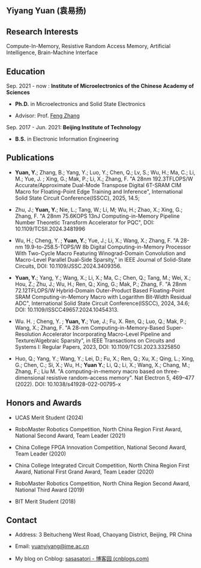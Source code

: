 ## Yiyang Yuan (袁易扬)
## Research Interests
Compute-In-Memory, Resistive Random Access Memory, Artificial Intelligence, Brain-Machine Interface

## Education

Sep. 2021 - now : **Institute of Microelectronics of the Chinese Academy of Sciences**

- **Ph.D.** in Microelectronics and Solid State Electronics

- Advisor: Prof. [Feng Zhang](https://ime.cas.cn/sourcedb/zw/zjrck/201706/t20170609_4810760.html)

Sep. 2017 - Jun. 2021: **Beijing Institute of Technology**
- **B.S.** in Electronic Information Engineering

## Publications

- **Yuan, Y.**; Zhang, B.; Yang, Y.; Luo, Y.; Chen, Q.; Lv, S.; Wu, H.; Ma, C.; Li, M.; Yue, J. ; Xing, G.; Mak, P.; Li, X.; Zhang, F. "A 28nm 192.3TFLOPS/W Accurate/Approximate Dual-Mode Transpose Digital 6T-SRAM CIM Macro for Floating-Point Edge Training and Inference", International Solid State Circuit Conference(ISSCC), 2025, 14.5;

- Zhu, J.; **Yuan, Y.**; Nie, L.; Tang, W.; Li, M; Wu, H.; Zhao, X.; Xing, G.; Zhang, F. "A 28nm 75.6KOPS 13nJ Computing-in-Memory Pipeline Number Theoretic Transform Accelerator for PQC", DOI: 10.1109/TCSII.2024.3481996

- Wu, H.; Cheng, Y. ; **Yuan, Y.**; Yue, J.; Li, X.; Wang, X.; Zhang, F. "A 28-nm 19.9-to-258.5-TOPS/W 8b Digital Computing-in-Memory Processor With Two-Cycle Macro Featuring Winograd-Domain Convolution and Macro-Level Parallel Dual-Side Sparsity," in IEEE Journal of Solid-State Circuits, DOI: 10.1109/JSSC.2024.3409356.

- **Yuan, Y.**; Yang, Y.; Wang, X.; Li, X.; Ma, C.; Chen, Q.; Tang, M.; Wei, X.; Hou, Z.; Zhu, J.; Wu, H.; Ren, Q.; Xing, G.; Mak, P.; Zhang, F. "A 28nm 72.12TFLOPS/W Hybrid-Domain Outer-Product Based Floating-Point SRAM Computing-in-Memory Macro with Logarithm Bit-Width Residual ADC", International Solid State Circuit Conference(ISSCC), 2024, 34.6; DOI: 10.1109/ISSCC49657.2024.10454313.

- Wu. H. ; Cheng, Y. ; **Yuan, Y.**; Yue, J.; Fu, X. Ren, Q.; Luo, Q.; Mak, P.; Wang, X.; Zhang, F. "A 28-nm Computing-in-Memory-Based Super-Resolution Accelerator Incorporating Macro-Level Pipeline and Texture/Algebraic Sparsity", in IEEE Transactions on Circuits and Systems I: Regular Papers, 2023, DOI: 10.1109/TCSI.2023.3325850

- Huo, Q.; Yang, Y.; Wang, Y.; Lei, D.; Fu, X.; Ren, Q.; Xu, X.; Qing, L.; Xing, G.; Chen, C.; Si, X.; Wu, H.; **Yuan Y.**; Li, Q.; Li, X.; Wang, X.; Chang, M.; Zhang, F.; Liu M. "A computing-in-memory macro based on three-dimensional resistive random-access memory". Nat Electron 5, 469–477 (2022). DOI: 10.1038/s41928-022-00795-x


## Honors and Awards
- UCAS Merit Student (2024)

- RoboMaster Robotics Competition, North China Region First Award, National Second Award, Team Leader (2021)

- China College FPGA Innovation Competition, National Second Award, Team Leader (2020)

- China College Integrated Circuit Competition, North China Region First Award, National First Grand Award, Team Leader (2020)

- RoboMaster Robotics Competition, North China Region Second Award, National Third Award (2019)

- BIT Merit Student (2018)

## Contact
- Address: 3 Beitucheng West Road, Chaoyang District, Beijing, PR China

- Email: yuanyiyang@ime.ac.cn

- My blog on Cnblog: [sasasatori - 博客园 (cnblogs.com)](https://www.cnblogs.com/sasasatori)
